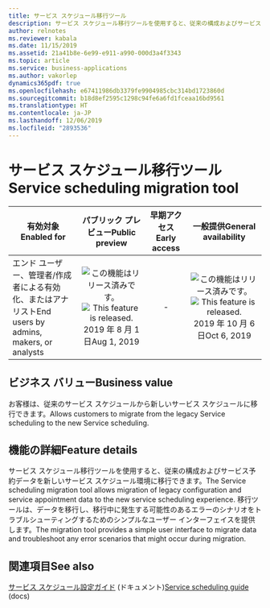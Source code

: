 ```yaml
---
title: サービス スケジュール移行ツール
description: サービス スケジュール移行ツールを使用すると、従来の構成およびサービス予約データを新しいサービス スケジュール環境に移行できます。
author: relnotes
ms.reviewer: kabala
ms.date: 11/15/2019
ms.assetid: 21a41b8e-6e99-e911-a990-000d3a4f3343
ms.topic: article
ms.service: business-applications
ms.author: vakorlep
dynamics365pdf: true
ms.openlocfilehash: e67411986db3379fe9904985cbc314bd1723860d
ms.sourcegitcommit: b18d8ef2595c1298c94fe6a6fd1fceaa16bd9561
ms.translationtype: HT
ms.contentlocale: ja-JP
ms.lasthandoff: 12/06/2019
ms.locfileid: "2893536"
---
```

# <a name="service-scheduling-migration-tool"></a><span data-ttu-id="bc557-103">サービス スケジュール移行ツール</span><span class="sxs-lookup"><span data-stu-id="bc557-103">Service scheduling migration tool</span></span>


| <span data-ttu-id="bc557-104">有効対象</span><span class="sxs-lookup"><span data-stu-id="bc557-104">Enabled for</span></span>    |  <span data-ttu-id="bc557-105">パブリック プレビュー</span><span class="sxs-lookup"><span data-stu-id="bc557-105">Public preview</span></span> | <span data-ttu-id="bc557-106">早期アクセス</span><span class="sxs-lookup"><span data-stu-id="bc557-106">Early access</span></span> | <span data-ttu-id="bc557-107">一般提供</span><span class="sxs-lookup"><span data-stu-id="bc557-107">General availability</span></span> | 
| ---------- | :----------: |:----------: |:----------: |
|<span data-ttu-id="bc557-108">エンド ユーザー、管理者/作成者による有効化、またはアナリスト</span><span class="sxs-lookup"><span data-stu-id="bc557-108">End users by admins, makers, or analysts</span></span>|<span data-ttu-id="bc557-109">![この機能はリリース済みです。](/dynamics365-release-plan/media/green-checkmark.png "この機能はリリース済みです。")</span><span class="sxs-lookup"><span data-stu-id="bc557-109">![This feature is released.](/dynamics365-release-plan/media/green-checkmark.png "This feature is released.")</span></span> <span data-ttu-id="bc557-110">2019 年 8 月 1 日</span><span class="sxs-lookup"><span data-stu-id="bc557-110">Aug 1, 2019</span></span>|-| <span data-ttu-id="bc557-111">![この機能はリリース済みです。](/dynamics365-release-plan/media/green-checkmark.png "この機能はリリース済みです。")</span><span class="sxs-lookup"><span data-stu-id="bc557-111">![This feature is released.](/dynamics365-release-plan/media/green-checkmark.png "This feature is released.")</span></span> <span data-ttu-id="bc557-112">2019 年 10 月 6 日</span><span class="sxs-lookup"><span data-stu-id="bc557-112">Oct 6, 2019</span></span>|


## <a name="business-value"></a><span data-ttu-id="bc557-113">ビジネス バリュー</span><span class="sxs-lookup"><span data-stu-id="bc557-113">Business value</span></span>
<!-- bv start -->
<span data-ttu-id="bc557-114">お客様は、従来のサービス スケジュールから新しいサービス スケジュールに移行できます。</span><span class="sxs-lookup"><span data-stu-id="bc557-114">Allows customers to migrate from the legacy Service scheduling to the new Service scheduling.</span></span>
<!-- bv end -->



## <a name="feature-details"></a><span data-ttu-id="bc557-115">機能の詳細</span><span class="sxs-lookup"><span data-stu-id="bc557-115">Feature details</span></span>
<!--feature detail start -->
<span data-ttu-id="bc557-116">サービス スケジュール移行ツールを使用すると、従来の構成およびサービス予約データを新しいサービス スケジュール環境に移行できます。</span><span class="sxs-lookup"><span data-stu-id="bc557-116">The Service scheduling migration tool allows migration of legacy configuration and service appointment data to the new service scheduling experience.</span></span> <span data-ttu-id="bc557-117">移行ツールは、データを移行し、移行中に発生する可能性のあるエラーのシナリオをトラブルシューティングするためのシンプルなユーザー インターフェイスを提供します。</span><span class="sxs-lookup"><span data-stu-id="bc557-117">The migration tool provides a simple user interface to migrate data and troubleshoot any error scenarios that might occur during migration.</span></span>
<!--feature detail end -->










## <a name="see-also"></a><span data-ttu-id="bc557-118">関連項目</span><span class="sxs-lookup"><span data-stu-id="bc557-118">See also</span></span>

<span data-ttu-id="bc557-119">[サービス スケジュール設定ガイド](https://docs.microsoft.com/dynamics365/customer-engagement/customer-service/basics-service-service-scheduling) (ドキュメント)</span><span class="sxs-lookup"><span data-stu-id="bc557-119">[Service scheduling guide](https://docs.microsoft.com/dynamics365/customer-engagement/customer-service/basics-service-service-scheduling) (docs)</span></span>
